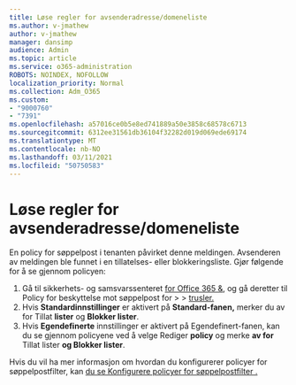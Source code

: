 ```yaml
---
title: Løse regler for avsenderadresse/domeneliste
ms.author: v-jmathew
author: v-jmathew
manager: dansimp
audience: Admin
ms.topic: article
ms.service: o365-administration
ROBOTS: NOINDEX, NOFOLLOW
localization_priority: Normal
ms.collection: Adm_O365
ms.custom:
- "9000760"
- "7391"
ms.openlocfilehash: a57016ce0b5e8ed741889a50e3858c68578c6713
ms.sourcegitcommit: 6312ee31561db36104f32282d019d069ede69174
ms.translationtype: MT
ms.contentlocale: nb-NO
ms.lasthandoff: 03/11/2021
ms.locfileid: "50750583"
---
```

# <a name="fix-sender-addressdomain-list-rules"></a>Løse regler for avsenderadresse/domeneliste

En policy for søppelpost i tenanten påvirket denne meldingen. Avsenderen av meldingen ble funnet i en tillatelses- eller blokkeringsliste. Gjør følgende for å se gjennom policyen:

1. Gå til sikkerhets- og samsvarssenteret [for Office 365 &](https://go.microsoft.com/fwlink/p/?linkid=2077143), og gå deretter til Policy for beskyttelse mot søppelpost for   >    >  [trusler.](https://go.microsoft.com/fwlink/?linkid=2101518)
2. Hvis **Standardinnstillinger** er aktivert på **Standard-fanen,** merker du av for Tillat **lister** og **Blokker lister**.
3. Hvis **Egendefinerte** innstillinger  er aktivert på Egendefinert-fanen, kan du se gjennom policyene ved å velge Rediger **policy** og merke **av for** Tillat lister **og Blokker lister**.

Hvis du vil ha mer informasjon om hvordan du konfigurerer policyer for søppelpostfilter, kan [du se Konfigurere policyer for søppelpostfilter .](https://go.microsoft.com/fwlink/?linkid=2101431)
